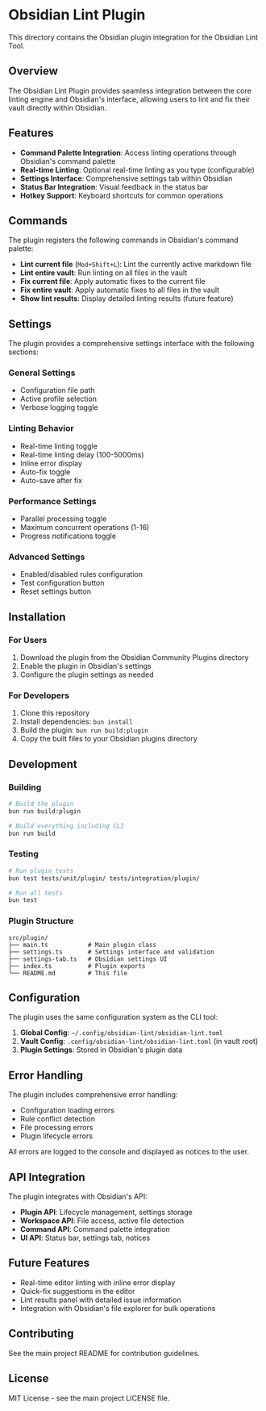 # Obsidian Lint Plugin

This directory contains the Obsidian plugin integration for the Obsidian Lint Tool.

## Overview

The Obsidian Lint Plugin provides seamless integration between the core linting engine and Obsidian's interface, allowing users to lint and fix their vault directly within Obsidian.

## Features

- **Command Palette Integration**: Access linting operations through Obsidian's command palette
- **Real-time Linting**: Optional real-time linting as you type (configurable)
- **Settings Interface**: Comprehensive settings tab within Obsidian
- **Status Bar Integration**: Visual feedback in the status bar
- **Hotkey Support**: Keyboard shortcuts for common operations

## Commands

The plugin registers the following commands in Obsidian's command palette:

- **Lint current file** (`Mod+Shift+L`): Lint the currently active markdown file
- **Lint entire vault**: Run linting on all files in the vault
- **Fix current file**: Apply automatic fixes to the current file
- **Fix entire vault**: Apply automatic fixes to all files in the vault
- **Show lint results**: Display detailed linting results (future feature)

## Settings

The plugin provides a comprehensive settings interface with the following sections:

### General Settings

- Configuration file path
- Active profile selection
- Verbose logging toggle

### Linting Behavior

- Real-time linting toggle
- Real-time linting delay (100-5000ms)
- Inline error display
- Auto-fix toggle
- Auto-save after fix

### Performance Settings

- Parallel processing toggle
- Maximum concurrent operations (1-16)
- Progress notifications toggle

### Advanced Settings

- Enabled/disabled rules configuration
- Test configuration button
- Reset settings button

## Installation

### For Users

1. Download the plugin from the Obsidian Community Plugins directory
2. Enable the plugin in Obsidian's settings
3. Configure the plugin settings as needed

### For Developers

1. Clone this repository
2. Install dependencies: `bun install`
3. Build the plugin: `bun run build:plugin`
4. Copy the built files to your Obsidian plugins directory

## Development

### Building

```bash
# Build the plugin
bun run build:plugin

# Build everything including CLI
bun run build
```

### Testing

```bash
# Run plugin tests
bun test tests/unit/plugin/ tests/integration/plugin/

# Run all tests
bun test
```

### Plugin Structure

```
src/plugin/
├── main.ts           # Main plugin class
├── settings.ts       # Settings interface and validation
├── settings-tab.ts   # Obsidian settings UI
├── index.ts          # Plugin exports
└── README.md         # This file
```

## Configuration

The plugin uses the same configuration system as the CLI tool:

1. **Global Config**: `~/.config/obsidian-lint/obsidian-lint.toml`
2. **Vault Config**: `.config/obsidian-lint/obsidian-lint.toml` (in vault root)
3. **Plugin Settings**: Stored in Obsidian's plugin data

## Error Handling

The plugin includes comprehensive error handling:

- Configuration loading errors
- Rule conflict detection
- File processing errors
- Plugin lifecycle errors

All errors are logged to the console and displayed as notices to the user.

## API Integration

The plugin integrates with Obsidian's API:

- **Plugin API**: Lifecycle management, settings storage
- **Workspace API**: File access, active file detection
- **Command API**: Command palette integration
- **UI API**: Status bar, settings tab, notices

## Future Features

- Real-time editor linting with inline error display
- Quick-fix suggestions in the editor
- Lint results panel with detailed issue information
- Integration with Obsidian's file explorer for bulk operations

## Contributing

See the main project README for contribution guidelines.

## License

MIT License - see the main project LICENSE file.
